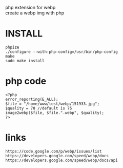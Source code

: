  php extension for webp<br/>
 create a webp img with php

INSTALL
====

    phpize
    ./configure --with-php-config=/usr/bin/php-config
    make
    sudo make install

php code
====

    <?php
    error_reporting(E_ALL);
    $file = "/home/www/test/webp/151933.jpg";
    $quality = 70 //default is 75
    image2webp($file, $file.".webp", $quality);
    ?>
    
links
====
    https://code.google.com/p/webp/issues/list
    https://developers.google.com/speed/webp/docs
    https://developers.google.com/speed/webp/docs/api
